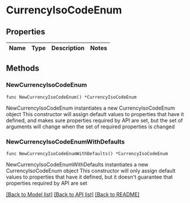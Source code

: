 # CurrencyIsoCodeEnum

## Properties

Name | Type | Description | Notes
------------ | ------------- | ------------- | -------------

## Methods

### NewCurrencyIsoCodeEnum

`func NewCurrencyIsoCodeEnum() *CurrencyIsoCodeEnum`

NewCurrencyIsoCodeEnum instantiates a new CurrencyIsoCodeEnum object
This constructor will assign default values to properties that have it defined,
and makes sure properties required by API are set, but the set of arguments
will change when the set of required properties is changed

### NewCurrencyIsoCodeEnumWithDefaults

`func NewCurrencyIsoCodeEnumWithDefaults() *CurrencyIsoCodeEnum`

NewCurrencyIsoCodeEnumWithDefaults instantiates a new CurrencyIsoCodeEnum object
This constructor will only assign default values to properties that have it defined,
but it doesn't guarantee that properties required by API are set


[[Back to Model list]](../README.md#documentation-for-models) [[Back to API list]](../README.md#documentation-for-api-endpoints) [[Back to README]](../README.md)


